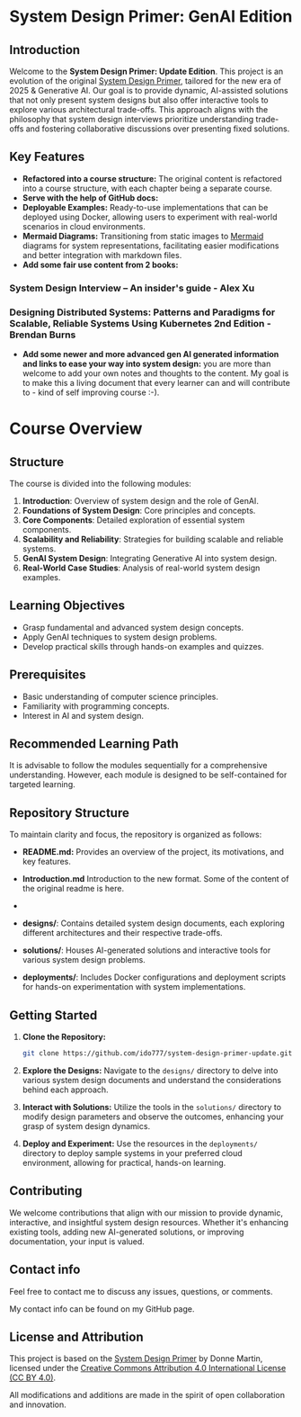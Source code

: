 # System Design Primer: GenAI Edition

## Introduction

Welcome to the **System Design Primer: Update Edition**. This project is an evolution of the original [System Design Primer](https://github.com/donnemartin/system-design-primer), tailored for the new era of 2025 & Generative AI. Our goal is to provide dynamic, AI-assisted solutions that not only present system designs but also offer interactive tools to explore various architectural trade-offs. This approach aligns with the philosophy that system design interviews prioritize understanding trade-offs and fostering collaborative discussions over presenting fixed solutions.

## Key Features

- **Refactored into a course structure:** The original content is refactored into a course structure, with each chapter being a separate course.
- **Serve with the help of GitHub docs:** 
- **Deployable Examples:** Ready-to-use implementations that can be deployed using Docker, allowing users to experiment with real-world scenarios in cloud environments.
- **Mermaid Diagrams:** Transitioning from static images to [Mermaid](https://mermaid-js.github.io/mermaid/#/) diagrams for system representations, facilitating easier modifications and better integration with markdown files.
- **Add some fair use content from 2 books:** 
### System Design Interview – An insider's guide - Alex Xu
### Designing Distributed Systems: Patterns and Paradigms for Scalable, Reliable Systems Using Kubernetes 2nd Edition - Brendan Burns
- **Add some newer and more advanced gen AI generated information and links to ease your way into system design:** you are more than welcome to add your own notes and thoughts to the content. My goal is to make this a living document that every learner can and will contribute to - kind of self improving course :-).


# Course Overview

## Structure

The course is divided into the following modules:

1. **Introduction**: Overview of system design and the role of GenAI.
2. **Foundations of System Design**: Core principles and concepts.
3. **Core Components**: Detailed exploration of essential system components.
4. **Scalability and Reliability**: Strategies for building scalable and reliable systems.
5. **GenAI System Design**: Integrating Generative AI into system design.
6. **Real-World Case Studies**: Analysis of real-world system design examples.

## Learning Objectives

- Grasp fundamental and advanced system design concepts.
- Apply GenAI techniques to system design problems.
- Develop practical skills through hands-on examples and quizzes.

## Prerequisites

- Basic understanding of computer science principles.
- Familiarity with programming concepts.
- Interest in AI and system design.

## Recommended Learning Path

It is advisable to follow the modules sequentially for a comprehensive understanding. However, each module is designed to be self-contained for targeted learning.



## Repository Structure

To maintain clarity and focus, the repository is organized as follows:

- **README.md:** Provides an overview of the project, its motivations, and key features.
- **Introduction.md** Introduction to the new format. Some of the content of the original readme is here.

- 
- **designs/**: Contains detailed system design documents, each exploring different architectures and their respective trade-offs.
- **solutions/**: Houses AI-generated solutions and interactive tools for various system design problems.
- **deployments/**: Includes Docker configurations and deployment scripts for hands-on experimentation with system implementations.

## Getting Started

1. **Clone the Repository:**
   ```bash
   git clone https://github.com/ido777/system-design-primer-update.git
   ```

2. **Explore the Designs:**
   Navigate to the `designs/` directory to delve into various system design documents and understand the considerations behind each approach.

3. **Interact with Solutions:**
   Utilize the tools in the `solutions/` directory to modify design parameters and observe the outcomes, enhancing your grasp of system design dynamics.

4. **Deploy and Experiment:**
   Use the resources in the `deployments/` directory to deploy sample systems in your preferred cloud environment, allowing for practical, hands-on learning.

## Contributing

We welcome contributions that align with our mission to provide dynamic, interactive, and insightful system design resources. Whether it's enhancing existing tools, adding new AI-generated solutions, or improving documentation, your input is valued.


## Contact info
Feel free to contact me to discuss any issues, questions, or comments.

My contact info can be found on my GitHub page.

## License and Attribution

This project is based on the [System Design Primer](https://github.com/ido777/system-design-primer-update.git) by Donne Martin, licensed under the [Creative Commons Attribution 4.0 International License (CC BY 4.0)](http://creativecommons.org/licenses/by/4.0/). 

All modifications and additions are made in the spirit of open collaboration and innovation.

